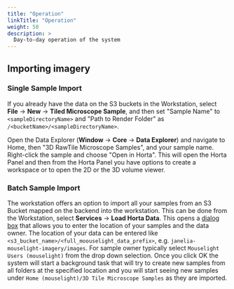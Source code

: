 ```yaml
---
title: "Operation"
linkTitle: "Operation"
weight: 50
description: >
  Day-to-day operation of the system
---
```


## Importing imagery

### Single Sample Import

If you already have the data on the S3 buckets in the Workstation, select **File** → **New** → **Tiled Microscope Sample**, and then set "Sample Name" to `<sampleDirectoryName>` and "Path to Render Folder" as `/<bucketName>/<sampleDirectoryName>`.

Open the Data Explorer (**Window** → **Core** → **Data Explorer**) and navigate to Home, then "3D RawTile Microscope Samples", and your sample name. Right-click the sample and choose "Open in Horta". This will open the Horta Panel and then from the Horta Panel you have options to create a workspace or to open the 2D or the 3D volume viewer.

### Batch Sample Import

The workstation offers an option to import all your samples from an S3 Bucket mapped on the backend into the workstation. This can be done from the Workstation, select **Services** → **Load Horta Data**. This opens a [dialog box](docs/images/horta_data_import.png) that allows you to enter the location of your samples and the data owner. The location of your data can be entered like `<s3_bucket_name>/<full_moouselight_data_prefix>`, e.g. `janelia-mouselight-imagery/images`. For sample owner typically select `Mouselight Users (mouselight)` from the drop down selection. Once you click OK the system will start a background task that will try to create new samples from all folders at the specified location and you will start seeing new samples under `Home (mouselight)/3D Tile Microscope Samples` as they are imported.

